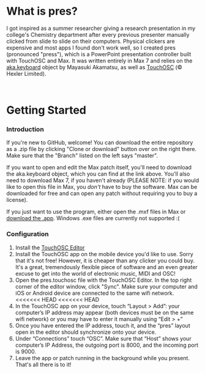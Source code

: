 # What is pres?

I got inspired as a summer researcher giving a research presentation in my college's Chemistry department after every previous presenter manually clicked from slide to slide on their computers. Physical clickers are expensive and most apps I found don't work well, so I created pres (pronounced "press"), which is a PowerPoint presentation controller built with TouchOSC and Max. It was written entirely in Max 7 and relies on the <a href="http://www.iamas.ac.jp/~aka/max/#aka_keyboard">aka.keyboard</a> object by Mayasuki Akamatsu, as well as <a href="http://hexler.net/software/touchosc">TouchOSC</a> (© Hexler Limited).

<br>

# Getting Started
### Introduction

If you're new to GitHub, welcome! You can download the entire repository as a .zip file by clicking "Clone or download" button over on the right there. Make sure that the "Branch" listed on the left says "master".

If you want to open and edit the Max patch itself, you'll need to download the aka.keyboard object, which you can find at the link above. You'll also need to download Max 7, if you haven't already (PLEASE NOTE: if you would like to open this file in Max, you <em>don't</em> have to buy the software. Max can be downloaded for free and can open any patch without requiring you to buy a license).

If you just want to use the program, either open the .mxf files in Max or <a href="https://www.dropbox.com/s/412o4uv9s8966w7/pres2.12.17.zip?dl=0" target="_blank">download the .app</a>. Windows .exe files are currently not supported :(
<br>
### Configuration

<ol>
<li>Install the <a href="http://hexler.net/software/touchosc">TouchOSC Editor</a></li>
<li>Install the TouchOSC app on the mobile device you'd like to use. Sorry that it's not free! However, it is cheaper than any clicker you could buy. It's a great, tremendously flexible piece of software and an even greater excuse to get into the world of electronic music, MIDI and OSC!</li>
<li>Open the pres.touchosc file with the TouchOSC Editor. In the top right corner of the editor window, click "Sync". Make sure your computer and iOS or Android device are connected to the same wifi network.</li>
<<<<<<< HEAD
<<<<<<< HEAD
<li>In the TouchOSC app on your device, touch “Layout > Add”: your computer’s IP address may appear (both devices must be on the same wifi network) or you may have to enter it manually using “Edit > +”</li>
<li>Once you have entered the IP address, touch it, and the “pres” layout open in the editor should synchronize onto your device.</li>
<li>Under “Connections” touch “OSC”. Make sure that “Host” shows your computer’s IP Address, the outgoing port is 8000, and the incoming port is 9000.</li>
<li>Leave the app or patch running in the background while you present. That's all there is to it!</li>
</ol>
